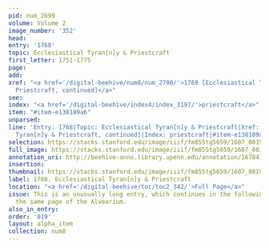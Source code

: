 ```yaml
---
pid: num_2699
volume: Volume 2
image_number: '352'
head:
entry: '1768'
topic: Ecclesiastical Tyran[n]y & Priestcraft
first_letter: 1751-1775
page:
add:
xref: "<a href='/digital-beehive/num8/num_2700/'>1769 [Ecclesiastical Tyran[n]y &
  Priestcraft, continued]</a>"
see:
index: "<a href='/digital-beehive/index4/index_3197/'>priestcraft</a>"
item: "#item-e138189a6"
unparsed:
line: 'Entry: 1768|Topic: Ecclesiastical Tyran[n]y & Priestcraft|Xref: 1769 [Ecclesiastical
  Tyran[n]y & Priestcraft, continued]|Index: priestcraft|#item-e138189a6'
selection: https://stacks.stanford.edu/image/iiif/fm855tg5659/1607_0819/831,2051,2943,1116/full/0/default.jpg
full_image: https://stacks.stanford.edu/image/iiif/fm855tg5659/1607_0819/full/full/0/default.jpg
annotation_uri: http://beehive-anno.library.upenn.edu/annotation/1678470798163
insertion:
thumbnail: https://stacks.stanford.edu/image/iiif/fm855tg5659/1607_0819/831,2051,600,180/250,/0/default.jpg
label: 1768. Ecclesiastical Tyran[n]y & Priestcraft
location: "<a href='/digital-beehive/toc/toc2_342/'>Full Page</a>"
issue: This is an unusually long entry, which continues in the following entry on
  the same page of the Alvearium.
also_in_entry:
order: '019'
layout: alpha_item
collection: num8
---
```

